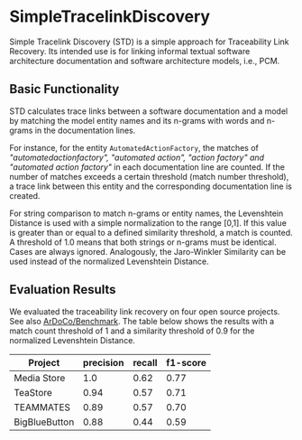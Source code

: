 # SimpleTracelinkDiscovery
Simple Tracelink Discovery (STD) is a simple approach for Traceability Link Recovery. Its intended use is for linking informal textual software architecture documentation and software architecture models, i.e., PCM.

## Basic Functionality
STD calculates trace links between a software documentation and a model by matching the model entity names and its n-grams with words and n-grams in the documentation lines.

For instance, for the entity ``AutomatedActionFactory``, the matches of  *"automatedactionfactory", "automated action", "action factory" and "automated action factory"* in each documentation line are counted. If the number of matches exceeds a certain threshold (match number threshold), a trace link between this entity and the corresponding documentation line is created.

For string comparison to match n-grams or entity names, the Levenshtein Distance is used with a simple normalization to the range [0,1].
If this value is greater than or equal to a defined similarity threshold, a match is counted. A threshold of 1.0 means that both strings or n-grams must be identical. Cases are always ignored.
Analogously, the Jaro-Winkler Similarity can be used instead of the normalized Levenshtein Distance.

## Evaluation Results
We evaluated the traceability link recovery on four open source projects. See also [ArDoCo/Benchmark](https://github.com/ArDoCo/Benchmark).
The table below shows the results with a match count threshold of 1 and a similarity threshold of 0.9 for the normalized Levenshtein Distance.

| Project | precision | recall | f1-score |
| - | - | - | - |
| Media Store | 1.0 | 0.62 | 0.77 |
| TeaStore | 0.94 | 0.57 | 0.71 |
| TEAMMATES | 0.89 | 0.57 | 0.70 |
| BigBlueButton | 0.88 | 0.44 | 0.59 |
